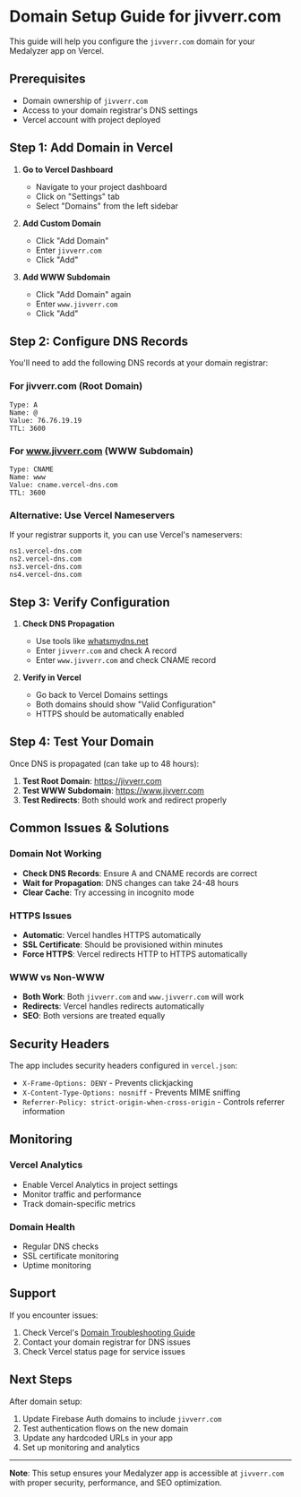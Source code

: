 # Domain Setup Guide for jivverr.com

This guide will help you configure the `jivverr.com` domain for your Medalyzer app on Vercel.

## Prerequisites

- Domain ownership of `jivverr.com`
- Access to your domain registrar's DNS settings
- Vercel account with project deployed

## Step 1: Add Domain in Vercel

1. **Go to Vercel Dashboard**
   - Navigate to your project dashboard
   - Click on "Settings" tab
   - Select "Domains" from the left sidebar

2. **Add Custom Domain**
   - Click "Add Domain"
   - Enter `jivverr.com`
   - Click "Add"

3. **Add WWW Subdomain**
   - Click "Add Domain" again
   - Enter `www.jivverr.com`
   - Click "Add"

## Step 2: Configure DNS Records

You'll need to add the following DNS records at your domain registrar:

### For jivverr.com (Root Domain)
```
Type: A
Name: @
Value: 76.76.19.19
TTL: 3600
```

### For www.jivverr.com (WWW Subdomain)
```
Type: CNAME
Name: www
Value: cname.vercel-dns.com
TTL: 3600
```

### Alternative: Use Vercel Nameservers
If your registrar supports it, you can use Vercel's nameservers:
```
ns1.vercel-dns.com
ns2.vercel-dns.com
ns3.vercel-dns.com
ns4.vercel-dns.com
```

## Step 3: Verify Configuration

1. **Check DNS Propagation**
   - Use tools like [whatsmydns.net](https://whatsmydns.net)
   - Enter `jivverr.com` and check A record
   - Enter `www.jivverr.com` and check CNAME record

2. **Verify in Vercel**
   - Go back to Vercel Domains settings
   - Both domains should show "Valid Configuration"
   - HTTPS should be automatically enabled

## Step 4: Test Your Domain

Once DNS is propagated (can take up to 48 hours):

1. **Test Root Domain**: https://jivverr.com
2. **Test WWW Subdomain**: https://www.jivverr.com
3. **Test Redirects**: Both should work and redirect properly

## Common Issues & Solutions

### Domain Not Working
- **Check DNS Records**: Ensure A and CNAME records are correct
- **Wait for Propagation**: DNS changes can take 24-48 hours
- **Clear Cache**: Try accessing in incognito mode

### HTTPS Issues
- **Automatic**: Vercel handles HTTPS automatically
- **SSL Certificate**: Should be provisioned within minutes
- **Force HTTPS**: Vercel redirects HTTP to HTTPS automatically

### WWW vs Non-WWW
- **Both Work**: Both `jivverr.com` and `www.jivverr.com` will work
- **Redirects**: Vercel handles redirects automatically
- **SEO**: Both versions are treated equally

## Security Headers

The app includes security headers configured in `vercel.json`:
- `X-Frame-Options: DENY` - Prevents clickjacking
- `X-Content-Type-Options: nosniff` - Prevents MIME sniffing
- `Referrer-Policy: strict-origin-when-cross-origin` - Controls referrer information

## Monitoring

### Vercel Analytics
- Enable Vercel Analytics in project settings
- Monitor traffic and performance
- Track domain-specific metrics

### Domain Health
- Regular DNS checks
- SSL certificate monitoring
- Uptime monitoring

## Support

If you encounter issues:
1. Check Vercel's [Domain Troubleshooting Guide](https://vercel.com/docs/concepts/projects/custom-domains)
2. Contact your domain registrar for DNS issues
3. Check Vercel status page for service issues

## Next Steps

After domain setup:
1. Update Firebase Auth domains to include `jivverr.com`
2. Test authentication flows on the new domain
3. Update any hardcoded URLs in your app
4. Set up monitoring and analytics

---

**Note**: This setup ensures your Medalyzer app is accessible at `jivverr.com` with proper security, performance, and SEO optimization. 